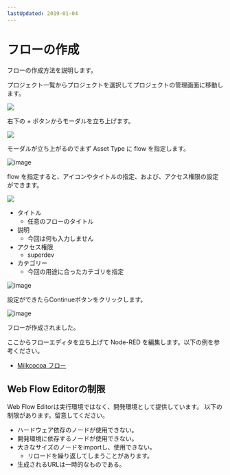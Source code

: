 ```yaml
---
lastUpdated: 2019-01-04
---
```


# フローの作成

フローの作成方法を説明します。

プロジェクト一覧からプロジェクトを選択してプロジェクトの管理画面に移動します。

![](https://i.gyazo.com/69a5b817e8681349f45373eb7aead486.png)

右下の + ボタンからモーダルを立ち上げます。

![](https://i.gyazo.com/e521afd4d489291aa774fe9429cf3321.png)

モーダルが立ち上がるのでまず Asset Type に flow を指定します。

![image](../_asset/images/Flow/CreateFlow/flow-create-flow_07.png)

flow を指定すると、アイコンやタイトルの指定、および、アクセス権限の設定ができます。

![](https://i.gyazo.com/046b8c6b177e0edaf9cc3f56af67e9ac.png)

* タイトル
    * 任意のフローのタイトル
* 説明
    * 今回は何も入力しません
* アクセス権限
    * superdev
* カテゴリー
    * 今回の用途に合ったカテゴリを指定

![image](../_asset/images/Flow/CreateFlow/flow-create-flow_10.png)

設定ができたらContinueボタンをクリックします。

![image](../_asset/images/Flow/CreateFlow/flow-create-flow_11.png)

フローが作成されました。

ここからフローエディタを立ち上げて Node-RED を編集します。以下の例を参考ください。

- [Milkcocoa フロー](./FlowExampleMilkcocoa.md)


## Web Flow Editorの制限

Web Flow Editorは実行環境ではなく、開発環境として提供しています。
以下の制限があります。留意してください。

* ハードウェア依存のノードが使用できない。
* 開発環境に依存するノードが使用できない。
* 大きなサイズのノードをimportし、使用できない。
    * リロードを繰り返してしまうことがあります。 
* 生成されるURLは一時的なものである。